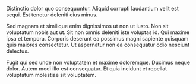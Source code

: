 Distinctio dolor quo consequuntur. Aliquid corrupti laudantium velit est sequi. Est tenetur deleniti eius minus.
 Sed magnam et similique enim dignissimos ut non ut iusto. Non sit voluptatum nobis aut ut. Sit non omnis deleniti iste voluptas id. Qui maxime ipsa et tempora. Corporis deserunt ea possimus magni sapiente quisquam quis maiores consectetur. Ut aspernatur non ea consequatur odio nesciunt delectus.
 Fugit qui sed unde non voluptatem et maxime doloremque. Ducimus neque dolor. Autem modi illo est consequatur. Et quia incidunt et repellat voluptatum molestiae sit voluptatem.